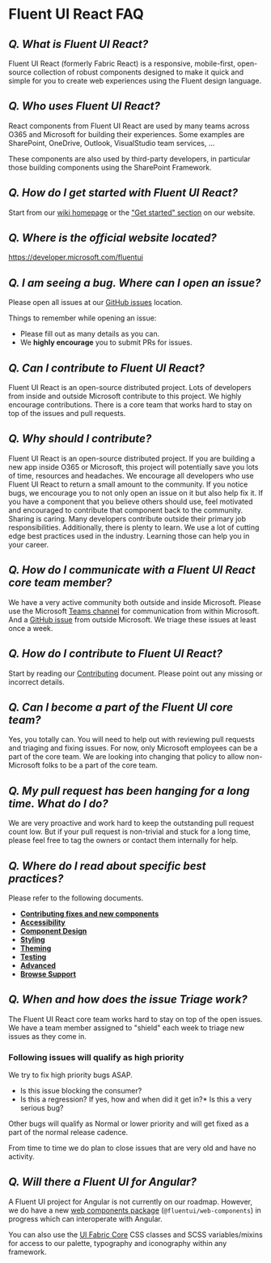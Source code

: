 # Fluent UI React FAQ

## _Q. What is Fluent UI React?_

Fluent UI React (formerly Fabric React) is a responsive, mobile-first, open-source collection of robust components designed to make it quick and simple for you to create web experiences using the Fluent design language.

## _Q. Who uses Fluent UI React?_

React components from Fluent UI React are used by many teams across O365 and Microsoft for building their experiences. Some examples are SharePoint, OneDrive, Outlook, VisualStudio team services, ...

These components are also used by third-party developers, in particular those building components using the SharePoint Framework.

## _Q. How do I get started with Fluent UI React?_

Start from our [wiki homepage](Home) or the ["Get started" section](https://developer.microsoft.com/en-us/fluentui#/get-started/web) on our website.

## _Q. Where is the official website located?_

https://developer.microsoft.com/fluentui

## _Q. I am seeing a bug. Where can I open an issue?_

Please open all issues at our [GitHub issues](https://github.com/microsoft/fluentui/issues) location.

Things to remember while opening an issue:

- Please fill out as many details as you can.
- We **highly encourage** you to submit PRs for issues.

## _Q. Can I contribute to Fluent UI React?_

Fluent UI React is an open-source distributed project. Lots of developers from inside and outside Microsoft contribute to this project. We highly encourage contributions. There is a core team that works hard to stay on top of the issues and pull requests.

## _Q. Why should I contribute?_

Fluent UI React is an open-source distributed project. If you are building a new app inside O365 or Microsoft, this project will potentially save you lots of time, resources and headaches. We encourage all developers who use Fluent UI React to return a small amount to the community. If you notice bugs, we encourage you to not only open an issue on it but also help fix it. If you have a component that you believe others should use, feel motivated and encouraged to contribute that component back to the community. Sharing is caring. Many developers contribute outside their primary job responsibilities. Additionally, there is plenty to learn. We use a lot of cutting edge best practices used in the industry. Learning those can help you in your career.

## _Q. How do I communicate with a Fluent UI React core team member?_

We have a very active community both outside and inside Microsoft. Please use the Microsoft [Teams channel](<https://teams.microsoft.com/l/channel/19%3a86b094239256467da9dfa96ba0897ca2%40thread.skype/Fluent%2520UI%2520React%2520(Web)?groupId=ffe264f2-14d0-48b5-9384-64f808b81294&tenantId=72f988bf-86f1-41af-91ab-2d7cd011db47>) for communication from within Microsoft. And a [GitHub issue](https://github.com/microsoft/fluentui/issues) from outside Microsoft. We triage these issues at least once a week.

## _Q. How do I contribute to Fluent UI React?_

Start by reading our [Contributing](Contributing) document. Please point out any missing or incorrect details.

## _Q. Can I become a part of the Fluent UI core team?_

Yes, you totally can. You will need to help out with reviewing pull requests and triaging and fixing issues. For now, only Microsoft employees can be a part of the core team. We are looking into changing that policy to allow non-Microsoft folks to be a part of the core team.

## _Q. My pull request has been hanging for a long time. What do I do?_

We are very proactive and work hard to keep the outstanding pull request count low. But if your pull request is non-trivial and stuck for a long time, please feel free to tag the owners or contact them internally for help.

## _Q. Where do I read about specific best practices?_

Please refer to the following documents.

- [**Contributing fixes and new components**](Contributing)
- [**Accessibility**](Accessibility)
- [**Component Design**](Component-Design)
- [**Styling**](Component-Styling)
- [**Theming**](Theming)
- [**Testing**](Testing)
- [**Advanced**](Advanced-Usage)
- [**Browse Support**](Browser-Support)

## _Q. When and how does the issue Triage work?_

The Fluent UI React core team works hard to stay on top of the open issues. We have a team member assigned to "shield" each week to triage new issues as they come in.

### Following issues will qualify as high priority

We try to fix high priority bugs ASAP.

- Is this issue blocking the consumer?
- Is this a regression? If yes, how and when did it get in?\* Is this a very serious bug?

Other bugs will qualify as Normal or lower priority and will get fixed as a part of the normal release cadence.

From time to time we do plan to close issues that are very old and have no activity.

## _Q. Will there a Fluent UI for Angular?_

A Fluent UI project for Angular is not currently on our roadmap. However, we do have a new [web components package](https://aka.ms/fluentui-web-components) (`@fluentui/web-components`) in progress which can interoperate with Angular.

You can also use the [UI Fabric Core](https://github.com/OfficeDev/office-ui-fabric-core) CSS classes and SCSS variables/mixins for access to our palette, typography and iconography within any framework.
